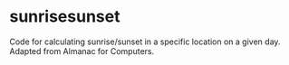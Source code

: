 # sunrisesunset
Code for calculating sunrise/sunset in a specific location on a given day. Adapted from Almanac for Computers.
